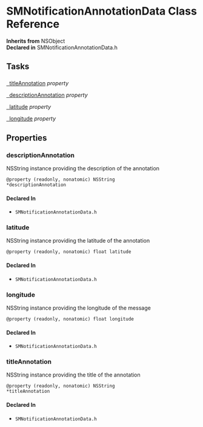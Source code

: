 # SMNotificationAnnotationData Class Reference

**Inherits from** NSObject  
**Declared in** SMNotificationAnnotationData.h  

## Tasks

### 

[&nbsp;&nbsp;titleAnnotation](#/api/name/titleAnnotation) *property* 

[&nbsp;&nbsp;descriptionAnnotation](#/api/name/descriptionAnnotation) *property* 

[&nbsp;&nbsp;latitude](#/api/name/latitude) *property* 

[&nbsp;&nbsp;longitude](#/api/name/longitude) *property* 

## Properties

<a name="/api/name/descriptionAnnotation" title="descriptionAnnotation"></a>
### descriptionAnnotation

NSString instance providing the description of the annotation

<code>@property (readonly, nonatomic) NSString *descriptionAnnotation</code>

#### Declared In
* `SMNotificationAnnotationData.h`

<a name="/api/name/latitude" title="latitude"></a>
### latitude

NSString instance providing the latitude of the annotation

<code>@property (readonly, nonatomic) float latitude</code>

#### Declared In
* `SMNotificationAnnotationData.h`

<a name="/api/name/longitude" title="longitude"></a>
### longitude

NSString instance providing the longitude of the message

<code>@property (readonly, nonatomic) float longitude</code>

#### Declared In
* `SMNotificationAnnotationData.h`

<a name="/api/name/titleAnnotation" title="titleAnnotation"></a>
### titleAnnotation

NSString instance providing the title of the annotation

<code>@property (readonly, nonatomic) NSString *titleAnnotation</code>

#### Declared In
* `SMNotificationAnnotationData.h`

